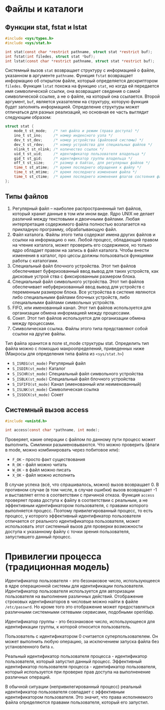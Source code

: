 # Файлы и каталоги

## Функции stat, fstat и lstat

```c
#include <sys/types.h>
#include <sys/stat.h>

int stat(const char *restrict pathname, struct stat *restrict buf);
int fstat(int filedes, struct stat *buf);
int lstat(const char *restrict pathname, struct stat *restrict buf);
```
Системный вызов `stat` возвращает структуру с информацией о файле, указанном в аргументе `pathname`.
Функция `fstat` возвращает информацию об открытом файле, который определяется дескриптором `filedes`. 
Функция `lstat` похожа на функцию `stat`, но когда ей передается имя символической ссылки, она возвращает сведения о самой символической ссылке, а не о файле, на который она ссылается.
Второй аргумент, `buf`, является указателем на структуру, которую функция будет заполнять информацией. Определение структуры может отличаться для разных реализаций, но основная ее часть выглядит следующим образом:

```c
struct stat {
    mode_t st_mode;   /* тип файла и режим (права доступа) */
    ino_t st_ino;     /* номер индексного узла */
    dev_t st_dev;     /* номер устройства (файловой системы) */
    dev_t st_rdev;    /* номер устройства для специальных файлов */
    nlink_t st_nlink; /* количество ссылок */
    uid_t st_uid;     /* идентификатор пользователя владельца */
    gid_t st_gid;     /* идентификатор группы владельца */
    off_t st_size;    /* размер в байтах, для регулярных файлов */
    time_t st_atime;  /* время последнего обращения к файлу */
    time_t st_mtime;  /* время последнего изменения файла */
    time_t st_ctime;  /* время последнего изменения флагов состояния файла */
};
```
## Типы файлов

1. Регулярный файл – наиболее распространенный тип файлов, который хранит данные в том или ином виде.
Ядро UNIX не делает различий между текстовыми и двоичными файлами.
Любая интерпретация содержимого файла полностью возлагается на прикладную программу,
обрабатывающую файл.
2. Файл каталога. Файлы этого типа содержат имена других файлов и ссылки на информацию о них. Любой процесс, обладающий правом на чтение
каталога, может проверить его содержимое, но только ядро обладает правом на запись в файл каталога. Чтобы внести изменения в каталог, про 
цессы должны пользоваться функциями работы с каталогами.
3. Специальный файл блочного устройства. Этот тип файлов обеспечивает буферизованный ввод вывод для таких устройств, как дисковые устрой 
ства с фиксированным размером блока.
4. Специальный файл символьного устройства. Этот тип файлов обеспечивает небуферизованный ввод вывод для устройств с переменным размером
блока. Все устройства в системе являются либо специальными файлами блочных устройств, либо специальными файлами символьных устройств.
5. FIFO, или именованный канал. Этот тип файлов используется для организации обмена информацией между процессами. 
6. Сокет. Этот тип файлов используется для организации обмена между процессами. 
7. Символическая ссылка. Файлы этого типа представляют собой ссылки на другие файлы.

Тип файла хранится в поле st_mode структуры stat. Определить тип файла можно с помощью макроопределений, приведенных ниже 
(Макросы для определения типа файла из  ```<sys/stat.h>```)

 * `S_ISREG(st_mode)` Регулярный файл
 * `S_ISDIR(st_mode)` Каталог
 * `S_ISCHR(st_mode)` Специальный файл символьного устройства
 * `S_ISBLK(st_mode)` Специальный файл блочного устройства
 * `S_ISFIFO(st_mode)` Канал (именованный или неименованный)
 * `S_ISLNK(st_mode)` Символическая ссылка
 * `S_ISSOCK(st_mode)` Сокет

## Системный вызов access

```c
#include <unistd.h>

int access(const char *pathname, int mode);
```

Проверяет, какие операции с файлом по данному пути процесс может выполнить. Симлинки разыменовываются. Что можно проверить (флаги в mode, можно комбинировать через побитовое или):

* `F_OK` - просто факт существования
* `R_OK` - файл можно читать
* `W_OK` - в файл можно писать
* `X_OK` - файл можно исполнить

В случае успеха (всё, что спрашивалось, можно) вызов возвращает 0. В противном случае (в том числе, в случае ошибки) вызов возвращает -1 и выставляет errno в соответствии с причиной отказа.
Функция `access` проверяет права доступа к файлу в соответствии с реальным, а не
эффективным идентификатором пользователя, с правами которого
выполняется процесс. Поэтому привилегированный процесс, то есть процесс,
у которого эффективный идентификатор пользователя отличается от реального
идентификатора пользователя, может использовать этот системный вызов
для проверки возможности доступа к указанному файлу с точки
зрения пользователя, запустившего данный процесс.

# Привилегии процесса (традиционная модель)

Идентификатор пользователя - это беззнаковое число, использующееся
в ядре операционной системы для идентификации пользователя.
Идентификатор пользователя используется для
авторизации пользователя на выполнение различных действий.
Отображение строковых идентификаторов в числовые
можно найти в файле `/etc/passwrd`. Но кроме того
это отображение может предоставляться различными системными сетевыми
сервисами, подобными openldap.

Идентификатор группы - это беззнаковое число, использующееся
для идентификации группы, к которой относится пользователь.

Пользователь с идентификатором 0 считается суперпользователем.
Он может выполнить любую операцию, за исключением запуска файла без
установленного бита `x`.

Реальный идентификатор пользователя процесса - идентификатор
пользователя, который запустил данный процесс.
Эффективный идентификатор пользователя процесса - идентификатор
пользователя, который используется при проверке прав доступа
на выполненение различных операций.

В обычной ситуации (непривилегированный процесс) реальный идентификатор
пользователя совпадает с эффективным идентификатором пользователя.
Это значит, что права исполняемого файла определяются правами
пользователя, который его запустил.
